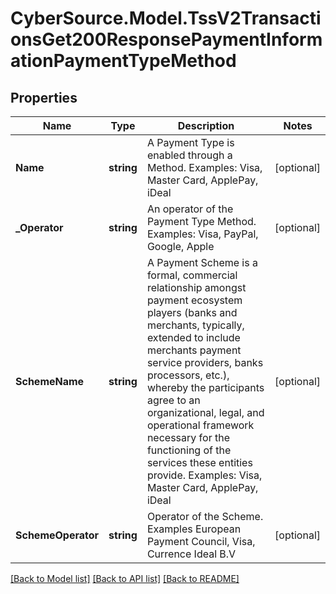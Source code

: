 # CyberSource.Model.TssV2TransactionsGet200ResponsePaymentInformationPaymentTypeMethod
## Properties

Name | Type | Description | Notes
------------ | ------------- | ------------- | -------------
**Name** | **string** | A Payment Type is enabled through a Method. Examples: Visa, Master Card, ApplePay, iDeal  | [optional] 
**_Operator** | **string** | An operator of the Payment Type Method. Examples: Visa, PayPal, Google, Apple  | [optional] 
**SchemeName** | **string** | A Payment Scheme is a formal, commercial relationship amongst payment ecosystem players (banks and merchants, typically, extended to include merchants payment service providers, banks processors, etc.), whereby the participants agree to an organizational, legal, and operational framework necessary for the functioning of the services these entities provide. Examples: Visa, Master Card, ApplePay, iDeal  | [optional] 
**SchemeOperator** | **string** | Operator of the Scheme. Examples European Payment Council, Visa, Currence Ideal B.V  | [optional] 

[[Back to Model list]](../README.md#documentation-for-models) [[Back to API list]](../README.md#documentation-for-api-endpoints) [[Back to README]](../README.md)

